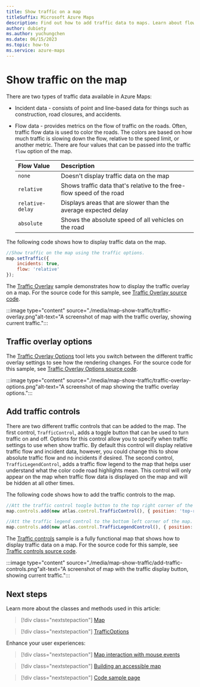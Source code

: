 ```yaml
---
title: Show traffic on a map
titleSuffix: Microsoft Azure Maps
description: Find out how to add traffic data to maps. Learn about flow data, and see how to use the Azure Maps Web SDK to add incident data and flow data to maps.
author: dubiety
ms.author: yuchungchen
ms.date: 06/15/2023
ms.topic: how-to
ms.service: azure-maps
---
```


# Show traffic on the map

There are two types of traffic data available in Azure Maps:

- Incident data - consists of point and line-based data for things such as construction, road closures, and accidents.
- Flow data - provides metrics on the flow of traffic on the roads. Often, traffic flow data is used to color the roads. The colors are based on how much traffic is slowing down the flow, relative to the speed limit, or another metric. There are four values that can be passed into the traffic `flow` option of the map.

    |Flow Value | Description|
    | :-- | :-- |
    | `none` | Doesn't display traffic data on the map |
    | `relative` | Shows traffic data that's relative to the free-flow speed of the road |
    | `relative-delay` | Displays areas that are slower than the average expected delay |
    | `absolute` | Shows the absolute speed of all vehicles on the road |

The following code shows how to display traffic data on the map.

```javascript
//Show traffic on the map using the traffic options.
map.setTraffic({
    incidents: true,
    flow: 'relative'
});
```

The [Traffic Overlay] sample demonstrates how to display the traffic overlay on a map. For the source code for this sample, see [Traffic Overlay source code].

:::image type="content" source="./media/map-show-traffic/traffic-overlay.png"alt-text="A screenshot of map with the traffic overlay, showing current traffic.":::

<!--------------------------------------------------
<iframe height='500' scrolling='no' title='Show traffic on a map' src='//codepen.io/azuremaps/embed/WMLRPw/?height=500&theme-id=0&default-tab=js,result&embed-version=2&editable=true' frameborder='no' loading="lazy" allowtransparency='true' allowfullscreen='true'>See the Pen <a href='https://codepen.io/azuremaps/pen/WMLRPw/'>Show traffic on a map</a> by Azure Maps (<a href='https://codepen.io/azuremaps'>@azuremaps</a>) on <a href='https://codepen.io'>CodePen</a>.</iframe>
-------------------------------------------------->

## Traffic overlay options

The [Traffic Overlay Options] tool lets you switch between the different traffic overlay settings to see how the rendering changes. For the source code for this sample, see [Traffic Overlay Options source code].

:::image type="content" source="./media/map-show-traffic/traffic-overlay-options.png"alt-text="A screenshot of map showing the traffic overlay options.":::

<!--------------------------------------------------
<iframe height="700" scrolling="no" title="Traffic overlay options" src="//codepen.io/azuremaps/embed/RwbPqRY/?height=700&theme-id=0&default-tab=result" frameborder='no' loading="lazy" loading="lazy" allowtransparency="true" allowfullscreen="true">
  See the Pen <a href='https://codepen.io/azuremaps/pen/RwbPqRY/'>Traffic overlay options</a> by Azure Maps
  (<a href='https://codepen.io/azuremaps'>@azuremaps</a>) on <a href='https://codepen.io'>CodePen</a>.</iframe>
-------------------------------------------------->

## Add traffic controls

There are two different traffic controls that can be added to the map. The first control, `TrafficControl`, adds a toggle button that can be used to turn traffic on and off. Options for this control allow you to specify when traffic settings to use when show traffic. By default this control will display relative traffic flow and incident data, however, you could change this to show absolute traffic flow and no incidents if desired. The second control, `TrafficLegendControl`, adds a traffic flow legend to the map that helps user understand what the color code road highlights mean. This control will only appear on the map when traffic flow data is displayed on the map and will be hidden at all other times.

The following code shows how to add the traffic controls to the map.

```JavaScript
//Att the traffic control toogle button to the top right corner of the map.
map.controls.add(new atlas.control.TrafficControl(), { position: 'top-right' });

//Att the traffic legend control to the bottom left corner of the map.
map.controls.add(new atlas.control.TrafficLegendControl(), { position: 'bottom-left' });
```

The [Traffic controls] sample is a fully functional map that shows how to display traffic data on a map. For the source code for this sample, see [Traffic controls source code].

:::image type="content" source="./media/map-show-traffic/add-traffic-controls.png"alt-text="A screenshot of map with the traffic display button, showing current traffic.":::

<!--------------------------------------------------
<iframe height="500" scrolling="no" title="Traffic controls" src="https://codepen.io/azuremaps/embed/ZEWaeLJ?height500&theme-id=0&default-tab=js,result&embed-version=2&editable=true" frameborder='no' loading="lazy" loading="lazy" allowtransparency="true" allowfullscreen="true">
  See the Pen <a href='https://codepen.io/azuremaps/pen/ZEWaeLJ'>Traffic controls</a> by Azure Maps
  (<a href='https://codepen.io/azuremaps'>@azuremaps</a>) on <a href='https://codepen.io'>CodePen</a>.</iframe>
-------------------------------------------------->

## Next steps

Learn more about the classes and methods used in this article:

> [!div class="nextstepaction"]
> [Map](/javascript/api/azure-maps-control/atlas.map)

> [!div class="nextstepaction"]
> [TrafficOptions](/javascript/api/azure-maps-control/atlas.trafficoptions)

Enhance your user experiences:

> [!div class="nextstepaction"]
> [Map interaction with mouse events](map-events.md)

> [!div class="nextstepaction"]
> [Building an accessible map](map-accessibility.md)

> [!div class="nextstepaction"]
> [Code sample page](https://aka.ms/AzureMapsSamples)

[Traffic Overlay]: https://samples.azuremaps.com/traffic/traffic-overlay
[Traffic controls]: https://samples.azuremaps.com/traffic/traffic-controls
[Traffic Overlay Options]: https://samples.azuremaps.com/traffic/traffic-overlay-options
[Traffic Overlay source code]: https://github.com/Azure-Samples/AzureMapsCodeSamples/blob/main/Samples/Traffic/Traffic%20Overlay/Traffic%20Overlay.html
[Traffic controls source code]: https://github.com/Azure-Samples/AzureMapsCodeSamples/blob/main/Samples/Traffic/Traffic%20controls/Traffic%20controls.html
[Traffic Overlay Options source code]: https://github.com/Azure-Samples/AzureMapsCodeSamples/blob/main/Samples/Traffic/Traffic%20Overlay%20Options/Traffic%20Overlay%20Options.html
